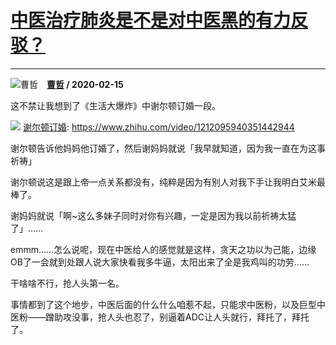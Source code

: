 # [中医治疗肺炎是不是对中医黑的有力反驳？](https://www.zhihu.com/answer/1018051012)

------------------------------------------------------------------

![曹哲](https://pic1.zhimg.com/v2-e85b91e39bd38d40434a5de3dacd31f5.jpg?source=1940ef5c "曹哲")&emsp;**[曹哲](https://www.zhihu.com/people/cao-zhe-51) / 2020-02-15**

这不禁让我想到了《生活大爆炸》中谢尔顿订婚一段。

![](https://pica.zhimg.com/v2-ebb7f1f31cbe3adbcb770b6b51167a83.jpg)
[谢尔顿订婚](https://www.zhihu.com/video/1212095940351442944): https://www.zhihu.com/video/1212095940351442944

谢尔顿告诉他妈妈他订婚了，然后谢妈妈就说「我早就知道，因为我一直在为这事祈祷」

谢尔顿说这是跟上帝一点关系都没有，纯粹是因为有别人对我下手让我明白艾米最棒了。

谢妈妈就说「啊~这么多妹子同时对你有兴趣，一定是因为我以前祈祷太猛了」……

emmm……怎么说呢，现在中医给人的感觉就是这样，贪天之功以为己能，边缘OB了一会就到处跟人说大家快看我多牛逼，太阳出来了全是我鸡叫的功劳……

干啥啥不行，抢人头第一名。

事情都到了这个地步，中医后面的什么什么咱惹不起，只能求中医粉，以及巨型中医粉——蹭助攻没事，抢人头也忍了，别逼着ADC让人头就行，拜托了，拜托了。


